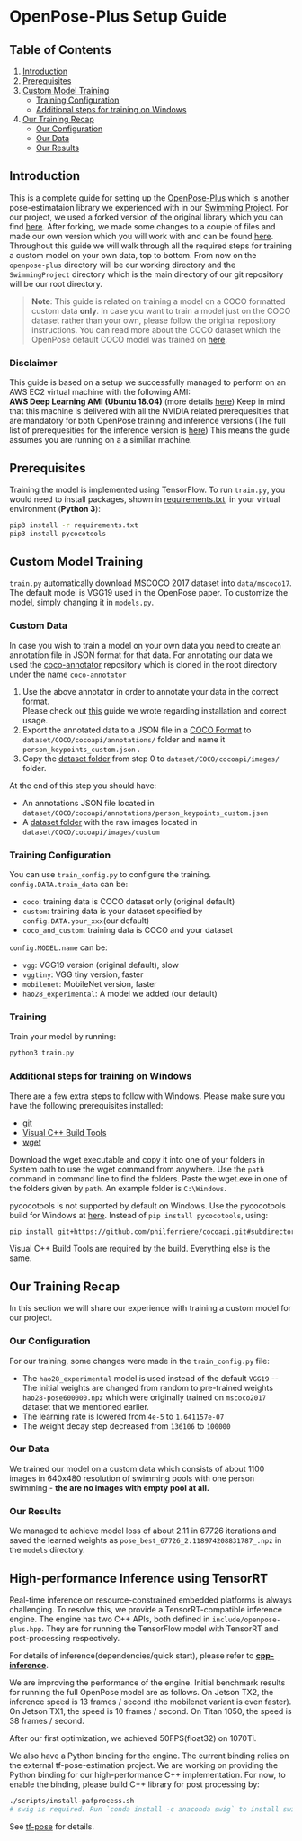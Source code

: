 # OpenPose-Plus Setup Guide

## Table of Contents
1. [Introduction](#introduction)
2. [Prerequisites](#prerequisites)
3. [Custom Model Training](#custom-model-training)
   * [Training Configuration](#training-configuration)
   * [Additional steps for training on Windows](#additional-steps-for-training-on-windows)
5. [Our Training Recap](#our-training-recap)
   * [Our Configuration](#configuration)
   * [Our Data](#our-data)
   *  [Our Results](#our-results)
## Introduction
This is a complete guide for setting up the [OpenPose-Plus](https://github.com/tensorlayer/openpose-plus) which is another pose-estimataion library we experienced with in our [Swimming Project](https://github.com/roeegro/SwimmingProject).
For our project, we used a forked version of the original library which you can find [here](https://github.com/bela127/openpose-plus).
After forking, we made some changes to a couple of files and made our own version which you will work with and can be found [here](https://github.com/tommarz/openpose_train).
Throughout this guide we will walk through all the required steps for training a custom model on your own data, top to bottom.
From now on the `openpose-plus` directory will be our working directory and the `SwimmingProject` directory which is the main directory of our git repository will be our root directory.
> **Note**: This guide is related on training a model on a COCO formatted custom data **only**. 
>  In case you want to train a model just on the COCO dataset rather than your own, please follow the original repository instructions. You can read more about the COCO dataset which the OpenPose default COCO model was trained on [here](http://cocodataset.org/).
### Disclaimer
This guide is based on a setup we successfully managed to perform on an AWS EC2 virtual machine with the following AMI:<br>**AWS Deep Learning AMI (Ubuntu 18.04)** (more details  [here](https://aws.amazon.com/marketplace/pp/B07Y43P7X5?ref=cns_srchrow))
Keep in mind that this machine is delivered with all the NVIDIA related prerequesities that are mandatory for both OpenPose training and inference versions (The full list of prerequesities for the inference version is [here](https://github.com/CMU-Perceptual-Computing-Lab/openpose/blob/master/doc/prerequisites.md))
This means the guide assumes you are running on a a similiar machine.
## Prerequisites
Training the model is implemented using TensorFlow. To run `train.py`, you would need to install packages, shown
in [requirements.txt](https://github.com/tensorlayer/openpose-plus/blob/master/requirements.txt), in your virtual environment (**Python 3**):
```bash
pip3 install -r requirements.txt
pip3 install pycocotools
```
## Custom Model Training

`train.py` automatically download MSCOCO 2017 dataset into `data/mscoco17`.
The default model is VGG19 used in the OpenPose paper.
To customize the model, simply changing it in `models.py`.

### Custom Data
In case you wish to train a model on your own data you need to create an annotation file in JSON format for that data.
For annotating our data we used the [coco-annotator](https://github.com/jsbroks/coco-annotator) repository which is cloned in the root directory under the name `coco-annotator`

1. Use the above annotator in order to annotate your data in the correct format.<br>Please check out [this](https://docs.google.com/document/d/1CnZHzUDVSLxYTczuYnHGJrh37uqOqPRSNcRDbleLI5w/edit?usp=sharing) guide we wrote regarding installation and correct usage.
2.  Export the annotated data to a JSON file in a [COCO Format](http://cocodataset.org/#format-data) to `dataset/COCO/cocoapi/annotations/` folder and name it `person_keypoints_custom.json` .
3. Copy the [dataset folder](#step-0---data-import) from step 0 to `dataset/COCO/cocoapi/images/` folder.

At the end of this step you should have:
- An annotations JSON file located in `dataset/COCO/cocoapi/annotations/person_keypoints_custom.json`
- A [dataset folder](#step-0---data-import) with the raw images located in `dataset/COCO/cocoapi/images/custom`
### Training Configuration
You can use `train_config.py` to configure the training. `config.DATA.train_data` can be:
* `coco`: training data is COCO dataset only (original default)
* `custom`: training data is your dataset specified by `config.DATA.your_xxx`(our default)
* `coco_and_custom`: training data is COCO and your dataset

`config.MODEL.name` can be:
* `vgg`: VGG19 version (original default), slow
* `vggtiny`: VGG tiny version, faster
* `mobilenet`: MobileNet version, faster
* `hao28_experimental`: A model we added (our default)
### Training
Train your model by running:
```bash
python3 train.py
```
### Additional steps for training on Windows
There are a few extra steps to follow with Windows. Please make sure you have the following prerequisites installed:
* [git](https://git-scm.com/downloads)
* [Visual C++ Build Tools](https://visualstudio.microsoft.com/visual-cpp-build-tools/)
* [wget](https://eternallybored.org/misc/wget/)

Download the wget executable and copy it into one of your folders in System path to use the wget command from anywhere. Use the `path` command in command line to find the folders. Paste the wget.exe in one of the folders given by `path`. An example folder is `C:\Windows`.

pycocotools is not supported by default on Windows. Use the pycocotools build for Windows at [here](https://github.com/philferriere/cocoapi). Instead of `pip install pycocotools`, using:
```bash
pip install git+https://github.com/philferriere/cocoapi.git#subdirectory=PythonAPI
```
Visual C++ Build Tools are required by the build. Everything else is the same.

## Our Training Recap
In this section we will share our experience with training a custom model for our project.
### Our Configuration
For our training, some changes were made in the `train_config.py` file:
- The `hao28_experimental` model is used instead of the default `VGG19` -- The initial weights are changed from random to pre-trained weights `hao28-pose600000.npz` which were originally trained on `mscoco2017` dataset that we mentioned earlier.
- The learning rate is lowered from `4e-5` to `1.641157e-07`
- The weight decay step decreased from `136106` to `100000`
### Our Data
We trained our model on a custom data which consists of about 1100 images in 640x480 resolution of swimming pools with one person swimming - **the are no images with empty pool at all.**
### Our Results
We managed to achieve model loss of about 2.11 in 67726 iterations and saved the learned weights  as `pose_best_67726_2.118974208831787_.npz` in the `models` directory.

## High-performance Inference using TensorRT

Real-time inference on resource-constrained embedded platforms is always challenging. To resolve this, we provide a TensorRT-compatible inference engine.
The engine has two C++ APIs, both defined in `include/openpose-plus.hpp`.
They are for running the TensorFlow model with TensorRT and post-processing respectively.

For details of inference(dependencies/quick start), please refer to [**cpp-inference**](doc/markdown-doc/cpp-inference.md).

We are improving the performance of the engine.
Initial benchmark results for running the full OpenPose model are as follows.
On Jetson TX2, the inference speed is 13 frames / second (the mobilenet variant is even faster).
On Jetson TX1, the speed is 10 frames / second. On Titan 1050, the speed is 38 frames / second. 

After our first optimization, we achieved 50FPS(float32) on 1070Ti. 

We also have a Python binding for the engine. The current binding relies on
the external tf-pose-estimation project. We are working on providing the Python binding for our high-performance
C++ implementation. For now, to enable the binding, please build C++ library for post processing by:

```bash
./scripts/install-pafprocess.sh
# swig is required. Run `conda install -c anaconda swig` to install swig.
```

See [tf-pose](https://github.com/ildoonet/tf-pose-estimation/tree/master/tf_pose/pafprocess) for details.
<!--stackedit_data:
eyJoaXN0b3J5IjpbLTE5OTQ3MzYxMTUsLTM4NzA2NjYyOSw1ND
kwNTUyMDgsMTIwNTIwNjU3Nl19
-->